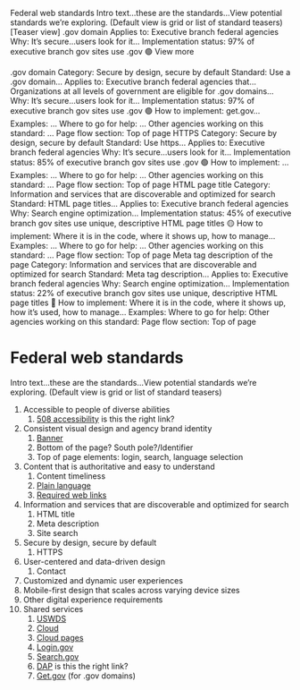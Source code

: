 Federal web standards
Intro text…these are the standards…View potential standards we’re exploring.
(Default view is grid or list of standard teasers)
[Teaser view]
.gov domain 
Applies to: Executive branch federal agencies
Why: It’s secure…users look for it…
Implementation status: 97% of executive branch gov sites use .gov 🟢
View more

.gov domain
Category: Secure by design, secure by default
Standard: Use a .gov domain…
Applies to: Executive branch federal agencies that…Organizations at all levels of government are eligible for .gov domains…
Why: It’s secure…users look for it…
Implementation status: 97% of executive branch gov sites use .gov 🟢
How to implement: get.gov…
Examples: …
Where to go for help: …
Other agencies working on this standard: …
Page flow section: Top of page
HTTPS
Category: Secure by design, secure by default
Standard: Use https…
Applies to: Executive branch federal agencies
Why: It’s secure…users look for it…
Implementation status: 85% of executive branch gov sites use .gov 🟢
How to implement: …
Examples: …
Where to go for help: …
Other agencies working on this standard: …
Page flow section: Top of page
HTML page title
Category: Information and services that are discoverable and optimized for search
Standard: HTML page titles…
Applies to: Executive branch federal agencies
Why: Search engine optimization…
Implementation status: 45% of executive branch gov sites use unique, descriptive HTML page titles 🟡
How to implement: Where it is in the code, where it shows up, how to manage…
Examples: …
Where to go for help: …
Other agencies working on this standard: …
Page flow section: Top of page
Meta tag description of the page
Category: Information and services that are discoverable and optimized for search
Standard: Meta tag description…
Applies to: Executive branch federal agencies
Why: Search engine optimization…
Implementation status: 22% of executive branch gov sites use unique, descriptive HTML page titles 🔴
How to implement: Where it is in the code, where it shows up, how it’s used, how to manage…
Examples: 
Where to go for help: 
Other agencies working on this standard: 
Page flow section: Top of page

# Federal web standards
Intro text…these are the standards…View potential standards we’re exploring.
(Default view is grid or list of standard teasers)



1. Accessible to people of diverse abilities
    1. [508 accessibility](https://www.section508.gov/develop/) is this the right link?
2. Consistent visual design and agency brand identity
    1. [Banner](https://designsystem.digital.gov/components/banner/)
    2. Bottom of the page? South pole?/Identifier 
    3. Top of page elements: login, search, language selection
3. Content that is authoritative and easy to understand
    1. Content timeliness
    2. [Plain language](https://www.plainlanguage.gov/)
    3. [Required web links](https://digital.gov/resources/required-web-content-and-links/)
4. Information and services that are discoverable and optimized for search
    1. HTML title
    2. Meta description
    3. Site search
5. Secure by design, secure by default
    1. HTTPS
6. User-centered and data-driven design
    1. Contact
7. Customized and dynamic user experiences
8. Mobile-first design that scales across varying device sizes
9. Other digital experience requirements
10. Shared services
    1. [USWDS](https://designsystem.digital.gov/)
    2. [Cloud](https://cloud.gov/)
    3. [Cloud pages](https://cloud.gov/pages/)
    4. [Login.gov](https://login.gov/)
    5. [Search.gov](https://search.gov/)
    6. [DAP](https://digital.gov/guides/dap/) is this the right link?
    7. [Get.gov]() (for .gov domains)
